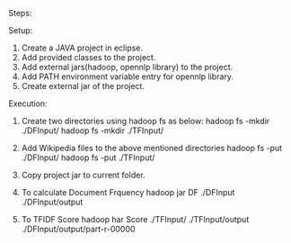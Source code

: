 Steps:

Setup:
1) Create a JAVA project in eclipse.
2) Add provided classes to the project.
3) Add external jars(hadoop, opennlp library) to the project.
4) Add PATH environment variable entry for opennlp library.
5) Create external jar of the project.

Execution:
1) Create two directories using hadoop fs as below:
	hadoop fs -mkdir ./DFInput/
	hadoop fs -mkdir ./TFInput/
	
2) Add Wikipedia files to the above mentioned directories
	hadoop fs -put <path-to-wikipedia-files> ./DFInput/
	hadoop fs -put <path-to-wikipedia-files> ./TFInput/

3) Copy project jar to current folder.

4) To calculate Document Frquency
	hadoop jar <jar-file-name> DF ./DFInput ./DFInput/output

5) To TFIDF Score
	hadoop har <jar-file-name> Score ./TFInput/ ./TFInput/output ./DFInput/output/part-r-00000
	
